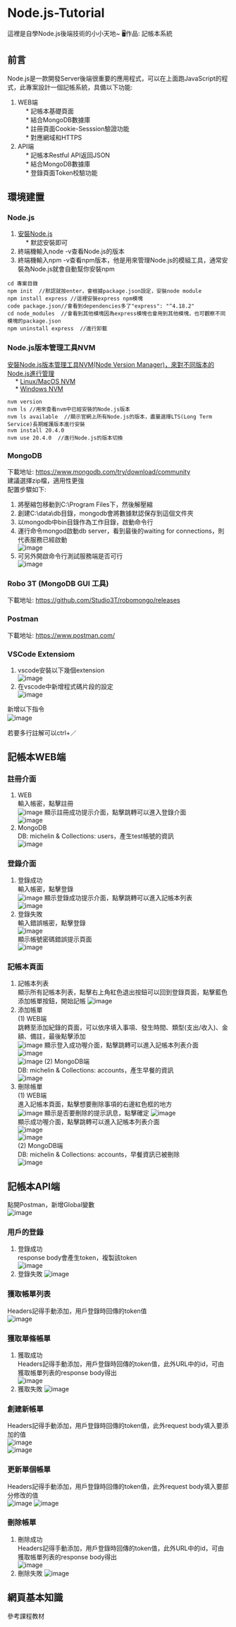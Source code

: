 # Node.js-Tutorial
這裡是自學Node.js後端技術的小小天地~ 🖥️作品: 記帳本系統   
## 前言
Node.js是一款開發Server後端很重要的應用程式，可以在上面跑JavaScript的程式，此專案設計一個記帳系統，具備以下功能:  
1. WEB端   
&emsp; * 記帳本基礎頁面      
&emsp; * 結合MongoDB數據庫   
&emsp; * 註冊頁面Cookie-Sesssion驗證功能   
&emsp; * 對應網域和HTTPS
3. API端    
&emsp; * 記帳本Restful API返回JSON  
&emsp; * 結合MongoDB數據庫  
&emsp; * 登錄頁面Token校驗功能       
## 環境建置
### Node.js
1. [安裝Node.js](https://nodejs.org/en)  
&emsp; * 默認安裝即可  
2. 終端機輸入node -v查看Node.js的版本  
3. 終端機輸入npm -v查看npm版本，他是用來管理Node.js的模組工具，通常安裝為Node.js就會自動幫你安裝npm      
```   
cd 專案目錄
npm init  //默認就按enter，會根據package.json設定，安裝node module   
npm install express //這裡安裝express npm模塊
code package.json//會看到dependencies多了"express": "^4.18.2"
cd node_modules  //會看到其他模塊因為express模塊也會用到其他模塊，也可觀察不同模塊的package.json
npm uninstall express  //進行卸載
```
### Node.js版本管理工具NVM
[安裝Node.js版本管理工具NVM(Node Version Manager)，來對不同版本的Node.js進行管理](https://www.youtube.com/watch?v=YJdh2E4idmY&list=PL50akgsaBZlF9DADkYuQZLQBDLHZHZ-9N&index=8)  
&emsp; * [Linux/MacOS NVM](https://github.com/nvm-sh/nvm)    
&emsp; * [Windows NVM](https://github.com/coreybutler/nvm-windows)
```
nvm version
nvm ls //用來查看nvm中已經安裝的Node.js版本
nvm ls available  //顯示官網上所有Node.js的版本，盡量選擇LTS(Long Term Service)長期維護版本進行安裝   
nvm install 20.4.0
nvm use 20.4.0  //進行Node.js的版本切換
```
### MongoDB
下載地址: https://www.mongodb.com/try/download/community   
建議選擇zip檔，適用性更強   
配置步驟如下:   
1. 將壓縮包移動到C:\Program Files下，然後解壓縮   
2. 創建C:\data\db目錄，mongodb會將數據默認保存到這個文件夾   
3. 以mongodb中bin目錄作為工作目錄，啟動命令行  
4. 運行命令mongod啟動db server，看到最後的waiting for connections，則代表服務已經啟動   
![image](https://github.com/csiemichelin/Node.js-Tutorial/assets/49907717/e4ace2c0-946e-4c4d-ab5e-e779696a894e)
5. 可另外開啟命令行測試服務端是否可行  
![image](https://github.com/csiemichelin/Node.js-Tutorial/assets/49907717/144ec157-9b38-4a33-8910-909cb0afa4ed)  
### Robo 3T (MongoDB GUI 工具)  
下載地址: https://github.com/Studio3T/robomongo/releases   
### Postman   
下載地址: https://www.postman.com/   
### VSCode Extensiom
1. vscode安裝以下幾個extension     
![image](https://github.com/csiemichelin/Node.js-Tutorial/assets/49907717/72dc37c5-099b-4684-8d14-d9261af738f7)  
2. 在vscode中新增程式碼片段的設定  
![image](https://github.com/csiemichelin/Node.js-Tutorial/assets/49907717/3cdb44cd-59d2-4e56-9949-72384c1ed14e)  

新增以下指令  
![image](https://github.com/csiemichelin/Node.js-Tutorial/assets/49907717/600f24e1-2139-4383-896a-a04919b546f7)    　

若要多行註解可以ctrl+／    

## 記帳本WEB端   
### 註冊介面
1. WEB   
輸入帳密，點擊註冊   
![image](https://github.com/csiemichelin/Node.js-Tutorial/assets/49907717/8915ce06-3fc9-4880-825c-9be5d66aa84b)
顯示註冊成功提示介面，點擊跳轉可以進入登錄介面     
![image](https://github.com/csiemichelin/Node.js-Tutorial/assets/49907717/90e6aa64-54d2-40a5-a1a1-356b2d1cd6c6)
2. MongoDB  
DB: michelin & Collections: users，產生test帳號的資訊         
![image](https://github.com/csiemichelin/Node.js-Tutorial/assets/49907717/7312ac34-559e-4ee9-9e32-54c3fd53307b)
### 登錄介面
1. 登錄成功    
輸入帳密，點擊登錄    
![image](https://github.com/csiemichelin/Node.js-Tutorial/assets/49907717/d73636ff-4f28-402c-9f65-7884f7e6bd0e)
顯示登錄成功提示介面，點擊跳轉可以進入記帳本列表       
![image](https://github.com/csiemichelin/Node.js-Tutorial/assets/49907717/4bebb1f7-803b-439a-ad0a-91986f8afa34)   
3. 登錄失敗   
輸入錯誤帳密，點擊登錄     
![image](https://github.com/csiemichelin/Node.js-Tutorial/assets/49907717/9d960066-4487-4654-8b57-de90c2b54910)   
顯示帳號密碼錯誤提示頁面   
![image](https://github.com/csiemichelin/Node.js-Tutorial/assets/49907717/f45b0e5d-5cc3-4b59-9a1f-ba9c9373e68b)   
### 記帳本頁面  
1. 記帳本列表   
顯示所有記帳本列表，點擊右上角紅色退出按鈕可以回到登錄頁面，點擊藍色添加帳單按鈕，開始記帳
![image](https://github.com/csiemichelin/Node.js-Tutorial/assets/49907717/07e947dd-6c44-4075-a3ef-b20563e01fa9)  
2. 添加帳單   
(1) WEB端   
跳轉至添加紀錄的頁面，可以依序填入事項、發生時間、類型(支出/收入)、金額、備註，最後點擊添加   
![image](https://github.com/csiemichelin/Node.js-Tutorial/assets/49907717/f53fb84b-caba-4027-af80-d1f77378f517)
顯示登入成功喔介面，點擊跳轉可以進入記帳本列表介面    
![image](https://github.com/csiemichelin/Node.js-Tutorial/assets/49907717/264e58ed-739f-4bc0-9069-1b330a0a3818)  
![image](https://github.com/csiemichelin/Node.js-Tutorial/assets/49907717/a9f13b58-d8ad-4081-a4f6-687d772127c5)
(2) MongoDB端   
DB: michelin & Collections: accounts，產生早餐的資訊   
![image](https://github.com/csiemichelin/Node.js-Tutorial/assets/49907717/5e092a8c-9789-4b32-9e26-f76dd803f185)  
3. 刪除帳單    
(1) WEB端   
進入記帳本頁面，點擊想要刪除事項的右邊紅色框的地方   
![image](https://github.com/csiemichelin/Node.js-Tutorial/assets/49907717/22d8f5e9-4a44-481e-bb3b-2ab1ac440bbc)
顯示是否要刪除的提示訊息，點擊確定
![image](https://github.com/csiemichelin/Node.js-Tutorial/assets/49907717/17c7c88a-4d32-4962-b49c-bb423913566e)   
顯示成功喔介面，點擊跳轉可以進入記帳本列表介面   
![image](https://github.com/csiemichelin/Node.js-Tutorial/assets/49907717/961d4ecd-71f4-4a79-91f2-6c4f92561472)  
![image](https://github.com/csiemichelin/Node.js-Tutorial/assets/49907717/a5ebb28c-b61e-46b2-abd0-a619b25a37e0)  
(2) MongoDB端   
DB: michelin & Collections: accounts，早餐資訊已被刪除     
![image](https://github.com/csiemichelin/Node.js-Tutorial/assets/49907717/2b0a9efa-35fe-4029-99a2-afe3c5f111ec)

## 記帳本API端  
點開Postman，新增Global變數   
![image](https://github.com/csiemichelin/Node.js-Tutorial/assets/49907717/b7ef820d-2de2-4ca5-b16c-781bc8f98789)
### 用戶的登錄  
1. 登錄成功   
response body會產生token，複製該token  
![image](https://github.com/csiemichelin/Node.js-Tutorial/assets/49907717/9d01e1b4-87d9-4b8c-82cf-768dfac05bf0)
2. 登錄失敗
![image](https://github.com/csiemichelin/Node.js-Tutorial/assets/49907717/3c925888-f0ab-4e8f-bcb5-aa302aeb2d6b)
### 獲取帳單列表  
Headers記得手動添加，用戶登錄時回傳的token值  
![image](https://github.com/csiemichelin/Node.js-Tutorial/assets/49907717/39be5286-fbdb-4652-8e63-a9f5162a1a99)  
### 獲取單條帳單   
1. 獲取成功   
Headers記得手動添加，用戶登錄時回傳的token值，此外URL中的id，可由獲取帳單列表的response body得出   
![image](https://github.com/csiemichelin/Node.js-Tutorial/assets/49907717/dfa2b530-f7ad-4071-8ca2-a7516ad822e3)
2. 獲取失敗
![image](https://github.com/csiemichelin/Node.js-Tutorial/assets/49907717/ba32fde1-168b-4d70-ba99-f66cece43e03)  
### 創建新帳單   
Headers記得手動添加，用戶登錄時回傳的token值，此外request body填入要添加的值   
![image](https://github.com/csiemichelin/Node.js-Tutorial/assets/49907717/f25befa4-7b59-44ed-9ada-192859e7dd70)  
![image](https://github.com/csiemichelin/Node.js-Tutorial/assets/49907717/86557a78-e62f-48d4-b865-d6e6dd35bfbe)  
### 更新單個帳單  
Headers記得手動添加，用戶登錄時回傳的token值，此外request body填入要部分修改的值   
![image](https://github.com/csiemichelin/Node.js-Tutorial/assets/49907717/014ed6f5-591b-4c21-a66b-99df4fa51741)
![image](https://github.com/csiemichelin/Node.js-Tutorial/assets/49907717/5ee66800-5025-43f7-8b96-53bf4b1a14e2)  
### 刪除帳單  
1. 刪除成功   
Headers記得手動添加，用戶登錄時回傳的token值，此外URL中的id，可由獲取帳單列表的response body得出   
![image](https://github.com/csiemichelin/Node.js-Tutorial/assets/49907717/5f0ce7e4-f2dc-4e6c-9bbd-1528c1e7cfee)
2. 刪除失敗
![image](https://github.com/csiemichelin/Node.js-Tutorial/assets/49907717/61a8ec86-8f1b-467b-96a4-03b5b8e8c499)

## 網頁基本知識   
參考課程教材   

